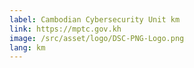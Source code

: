 ```yaml
---
label: Cambodian Cybersecurity Unit km
link: https://mptc.gov.kh
image: /src/asset/logo/DSC-PNG-Logo.png
lang: km
---
```

